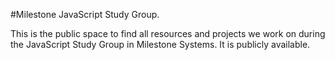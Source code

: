 #Milestone JavaScript Study Group.

This is the public space to find all resources and projects we work on during the JavaScript Study Group in Milestone Systems. It is publicly available. 